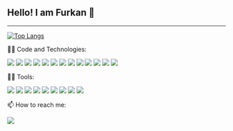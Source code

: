 
 ## Hello! I am Furkan 👋

 ---
 [![Top Langs](https://github-readme-stats.vercel.app/api/top-langs/?username=furkansahinfs&count_private=true&layout=compact)](https://github.com/anuraghazra/github-readme-stats)


 
:man_technologist: Code and Technologies:

![](https://camo.githubusercontent.com/bdab7f5eeb3238d822da47bd2109061145799595198d9b6894a017b15298db6a/68747470733a2f2f696d672e736869656c64732e696f2f62616467652f436f64652d4a6176612d696e666f726d6174696f6e616c3f7374796c653d666c6174266c6f676f3d6f70656e6a646b266c6f676f436f6c6f723d776869746526636f6c6f723d314636464542) 
![](https://camo.githubusercontent.com/bdab7f5eeb3238d822da47bd2109061145799595198d9b6894a017b15298db6a/68747470733a2f2f696d672e736869656c64732e696f2f62616467652f436f64652d4a6176612d696e666f726d6174696f6e616c3f7374796c653d666c6174266c6f676f3d6f70656e6a646b266c6f676f436f6c6f723d776869746526636f6c6f723d314636464542) 
![](https://img.shields.io/badge/Code-Java-informational?style=flat&logo=java&logoColor=white) 
![](https://img.shields.io/badge/Code-TypeScript-informational?style=flat&logo=typescript&logoColor=white)
![](https://img.shields.io/badge/Code-JavaScript-informational?style=flat&logo=javascript&logoColor=white) 
![](https://img.shields.io/badge/-NodeJS-informational?style=flat&logo=nodedotjs&logoColor=white) 
![](https://img.shields.io/badge/-NestJs-ea2845?style=flat-square&logo=nestjs&logoColor=white) 
![](https://img.shields.io/badge/SpringBoot-6DB33F?style=flat-square&logo=Spring&logoColor=white) 
![](https://img.shields.io/badge/-React%20Native-informational?style=flat&logo=react&logoColor=white) 
![](https://img.shields.io/badge/-React-informational?style=flat&logo=react&logoColor=white) 
![](https://img.shields.io/badge/-NextJS-informational?style=flat&logo=nextdotjs&logoColor=white) 
![](https://img.shields.io/badge/-Android%20Studio-informational?style=flat&logo=androidStudio&logoColor=white) 
![](https://img.shields.io/badge/-XCode-informational?style=flat&logo=xcode&logoColor=white) 

:man_technologist: Tools:

![](https://img.shields.io/badge/Postman-informational?style=flat&logo=postman&logoColor=white)
![](https://img.shields.io/badge/Firebase-informational?style=flat&logo=firebase&logoColor=white)
![](https://img.shields.io/badge/One%20Signal-informational?style=flat&logo=onesignal&logoColor=white)
![](https://img.shields.io/badge/Code%20Push-informational?style=flat&logo=codepush&logoColor=white)
![](https://img.shields.io/badge/App%20Center-informational?style=flat&logo=app-center&logoColor=white)
![](https://img.shields.io/badge/Redux-informational?style=flat&logo=redux&logoColor=white)
![](https://img.shields.io/badge/Amazon_AWS-232F3E?style=flat&logo=amazon-aws&logoColor=white)
![](https://img.shields.io/badge/Azure_DevOps-informational?style=flat&logo=azure-devops&logoColor=white)
![](https://img.shields.io/badge/Swagger-informational?style=flat&logo=swagger&logoColor=white)




📫 How to reach me:

[![](https://img.shields.io/badge/-Furkan%20Şahin-informational?style=flat&logo=linkedin&logoColor=white&color=0077b5)](http://www.linkedin.com/in/furkansahinfs) 
